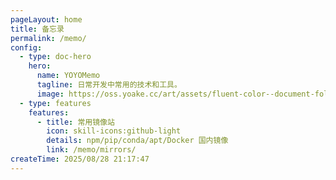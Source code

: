```yaml
---
pageLayout: home
title: 备忘录
permalink: /memo/
config:
  - type: doc-hero
    hero:
      name: YOYOMemo
      tagline: 日常开发中常用的技术和工具。
      image: https://oss.yoake.cc/art/assets/fluent-color--document-folder-24.svg
  - type: features
    features:
      - title: 常用镜像站
        icon: skill-icons:github-light
        details: npm/pip/conda/apt/Docker 国内镜像
        link: /memo/mirrors/
createTime: 2025/08/28 21:17:47
---
```

